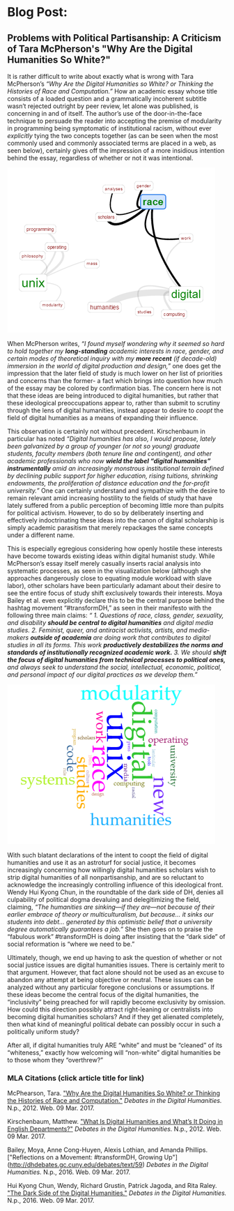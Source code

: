 # Blog Post:
## Problems with Political Partisanship: A Criticism of Tara McPherson's "Why Are the Digital Humanities So White?"

  It is rather difficult to write about exactly what is wrong with Tara McPherson’s _“Why Are the Digital Humanities so White? or Thinking the Histories of Race and Computation.”_ How an academic essay whose title consists of a loaded question and a grammatically incoherent subtitle wasn’t rejected outright by peer review, let alone was published, is concerning in and of itself. The author’s use of the door-in-the-face technique to persuade the reader into accepting the premise of modularity in programming being symptomatic of institutional racism, without ever _explicitly_ tying the two concepts together (as can be seen when the most commonly used and commonly associated terms are placed in a web, as seen below), certainly gives off the impression of a more insidious intention behind the essay, regardless of whether or not it was intentional. 
  
![](images/links.png) 

  When McPherson writes, _“I found myself wondering why it seemed so hard to hold together my **long-standing** academic interests in race, gender, and certain modes of theoretical inquiry with my **more recent** (if decade-old) immersion in the world of digital production and design,”_ one does get the impression that the later field of study is much lower on her list of priorities and concerns than the former- a fact which brings into question how much of the essay may be colored by confirmation bias. The concern here is not that these ideas are being introduced to digital humanities, but rather that these ideological preoccupations appear to, rather than submit to scrutiny through the lens of digital humanities, instead appear to desire to _coopt_ the field of digital humanities as a means of expanding their influence. 

  This observation is certainly not without precedent. Kirschenbaum in particular has noted _“Digital humanities has also, I would propose, lately been galvanized by a group of younger (or not so young) graduate students, faculty members (both tenure line and contingent), and other academic professionals who now **wield the label “digital humanities” instrumentally** amid an increasingly monstrous institutional terrain defined by declining public support for higher education, rising tuitions, shrinking endowments, the proliferation of distance education and the for-profit university.”_ One can certainly understand and sympathize with the desire to remain relevant amid increasing hostility to the fields of study that have lately suffered from a public perception of becoming little more than pulpits for political activism. However, to do so by deliberately inserting and effectively indoctrinating these ideas into the canon of digital scholarship is simply academic parasitism that merely repackages the same concepts under a different name.

  This is especially egregious considering how openly hostile these interests have become towards existing ideas within digital humanist study. While McPherson’s essay itself merely casually inserts racial analysis into systematic processes, as seen in the visualization below (although she approaches dangerously close to equating module workload with slave labor), other scholars have been particularly adamant about their desire to see the entire focus of study shift exclusively towards their interests. Moya Bailey et al. even explicitly declare this to be the central purpose behind the hashtag movement “#transformDH,” as seen in their manifesto with the following three main claims: _“ 1. Questions of race, class, gender, sexuality, and disability **should be central to digital humanities** and digital media studies. 2. Feminist, queer, and antiracist activists, artists, and media-makers **outside of academia** are doing work that contributes to digital studies in all its forms. This work **productively destabilizes the norms and standards of institutionally recognized academic work.** 3. We should **shift the focus of digital humanities from technical processes to political ones,** and always seek to understand the social, intellectual, economic, political, and personal impact of our digital practices as we develop them.”_
  
![](images/visualization.png)

  With such blatant declarations of the intent to coopt the field of digital humanities and use it as an astroturf for social justice, it becomes increasingly concerning how willingly digital humanities scholars wish to strip digital humanities of all nonpartisanship, and are so reluctant to acknowledge the increasingly controlling influence of this ideological front.  Wendy Hui Kyong Chun, in the roundtable of the dark side of DH, denies all culpability of political dogma devaluing and delegitimizing the field, claiming, _“The humanities are sinking—if they are—not because of their earlier embrace of theory or multiculturalism, but because… it sinks our students into debt… generated by this optimistic belief that a university degree automatically guarantees a job.”_ She then goes on to praise the “fabulous work” #transformDH is doing after insisting that the “dark side” of social reformation is “where we need to be.”

  Ultimately, though, we end up having to ask the question of whether or not social justice issues are digital humanities issues. There is certainly merit to that argument. However, that fact alone should not be used as an excuse to abandon any attempt at being objective or neutral. These issues can be analyzed without any particular foregone conclusions or assumptions. If these ideas become the central focus of the digital humanities, the “inclusivity” being preached for will rapidly become exclusivity by omission. How could this direction possibly attract right-leaning or centralists into becoming digital humanities scholars? And if they get alienated completely, then what kind of meaningful political debate can possibly occur in such a politically uniform study?

  After all, if digital humanities truly ARE “white” and must be “cleaned” of its “whiteness,” exactly how welcoming will “non-white” digital humanities be to those whom they “overthrew?” 


### MLA Citations (click article title for link)

  McPhearson, Tara. ["Why Are the Digital Humanities So White? or Thinking the Histories of Race and Computation."](http://dhdebates.gc.cuny.edu/debates/text/29) _Debates in the Digital Humanities._ N.p., 2012. Web. 09 Mar. 2017.

  Kirschenbaum, Matthew. ["What Is Digital Humanities and What’s It Doing in English Departments?"](http://dhdebates.gc.cuny.edu/debates/text/38) _Debates in the Digital Humanities._ N.p., 2012. Web. 09 Mar. 2017.

  Bailey, Moya, Anne Cong-Huyen, Alexis Lothian, and Amanda Phillips. ["Reflections on a Movement: #transformDH, Growing Up"]  (http://dhdebates.gc.cuny.edu/debates/text/59) _Debates in the Digital Humanities._ N.p., 2016. Web. 09 Mar. 2017.
  
  Hui Kyong Chun, Wendy, Richard Grustin, Patrick Jagoda, and Rita Raley. ["The Dark Side of the Digital Humanities."](http://dhdebates.gc.cuny.edu/debates/text/89) _Debates in the Digital Humanities._ N.p., 2016. Web. 09 Mar. 2017.

